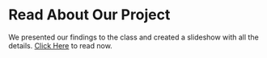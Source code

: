 # Read About Our Project
We presented our findings to the class and created a slideshow with all the details. [Click Here](https://docs.google.com/presentation/d/1xqliA-tVvNKD0EVJYUhravjIY0zSCtfl/edit?usp=sharing&ouid=111226166578041902292&rtpof=true&sd=true) to read now.

